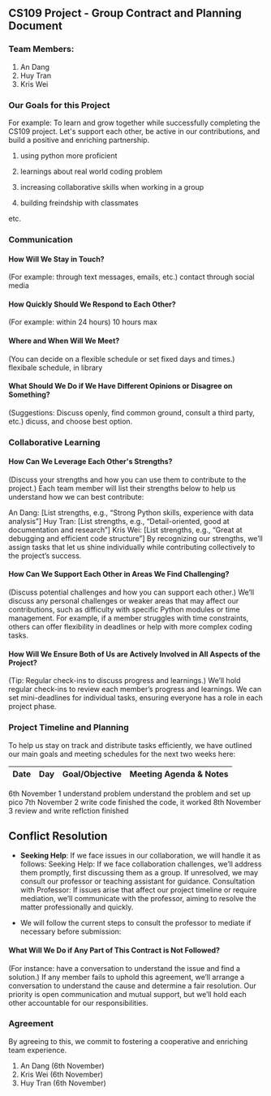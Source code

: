 ## CS109 Project - Group Contract and Planning Document

### Team Members:
1. An Dang
2. Huy Tran
3. Kris Wei
### Our Goals for this Project
For example: To learn and grow together while successfully completing the CS109 project. Let's support each other, be active in our contributions, and build a positive and enriching partnership.

1. using python more proficient

2. learnings about real world coding problem

3. increasing collaborative skills when working in a group

4. building freindship with classmates

etc.

### Communication 

#### How Will We Stay in Touch?
(For example: through text messages, emails, etc.)
contact through social media


#### How Quickly Should We Respond to Each Other?
(For example: within 24 hours)
10 hours max

#### Where and When Will We Meet?
(You can decide on a flexible schedule or set fixed days and times.)
flexibale schedule, in library

#### What Should We Do if We Have Different Opinions or Disagree on Something?
(Suggestions: Discuss openly, find common ground, consult a third party, etc.)
dicuss, and choose best option.

### Collaborative Learning

#### How Can We Leverage Each Other's Strengths?
(Discuss your strengths and how you can use them to contribute to the project.)
Each team member will list their strengths below to help us understand how we can best contribute:

An Dang: [List strengths, e.g., “Strong Python skills, experience with data analysis”]
Huy Tran: [List strengths, e.g., “Detail-oriented, good at documentation and research”]
Kris Wei: [List strengths, e.g., “Great at debugging and efficient code structure”]
By recognizing our strengths, we’ll assign tasks that let us shine individually while contributing collectively to the project’s success.


#### How Can We Support Each Other in Areas We Find Challenging?
(Discuss potential challenges and how you can support each other.)
We’ll discuss any personal challenges or weaker areas that may affect our contributions, 
such as difficulty with specific Python modules or time management. For example, if a member struggles with time constraints, others can offer flexibility in deadlines or help with more complex coding tasks.


#### How Will We Ensure Both of Us are Actively Involved in All Aspects of the Project?
(Tip: Regular check-ins to discuss progress and learnings.)
We’ll hold regular check-ins to review each member’s progress and learnings.
We can set mini-deadlines for individual tasks, ensuring everyone has a role in each project phase.



### Project Timeline and Planning

To help us stay on track and distribute tasks efficiently, we have outlined our main goals and meeting schedules for the next two weeks here:

| Date       | Day       | Goal/Objective            | Meeting Agenda & Notes               |
|------------|-----------|---------------------------|--------------------------------------|
 6th November   1           understand problem          understand the problem and set up pico
 7th November   2           write code                  finished the code, it worked
 8th November   3           review and write reflction   finished

## Conflict Resolution
- **Seeking Help**: If we face issues in our collaboration, we will handle it as follows:
Seeking Help: If we face collaboration challenges, we’ll address them promptly, first discussing them as a group. If unresolved, we may consult our professor or teaching assistant for guidance.
Consultation with Professor: If issues arise that affect our project timeline or require mediation, we’ll communicate with the professor, aiming to resolve the matter professionally and quickly.

- We will follow the current steps to consult the professor to mediate if necessary before submission:

#### What Will We Do if Any Part of This Contract is Not Followed?
(For instance: have a conversation to understand the issue and find a solution.)
If any member fails to uphold this agreement, we’ll arrange a conversation to understand the cause and determine a fair resolution. Our priority is open communication and mutual support, but we’ll hold each other accountable for our responsibilities.

### Agreement

By agreeing to this, we commit to fostering a cooperative and enriching team experience.

1. An Dang  (6th November)
2. Kris Wei  (6th November)
3. Huy Tran (6th November)
